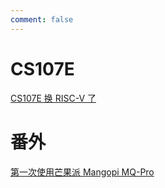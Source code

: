 ```yaml
---
comment: false
---
```


# CS107E
[CS107E 换 RISC-V 了](./cs107e-risc-v.md)

# 番外
[第一次使用芒果派 Mangopi MQ-Pro](./mangopi.md)
